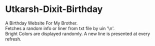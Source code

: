 # Utkarsh-Dixit-Birthday
A Birthday Website For My Brother.<br>
Fetches a random info or liner from txt file by uin '\n'.<br>
Bright Colors are displayed randomly.
A new line is presented at every refresh.
